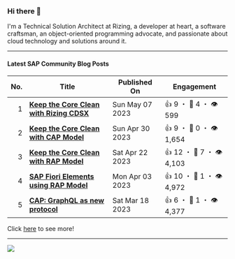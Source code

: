 ### Hi there 👋

I'm a Technical Solution Architect at Rizing, a developer at heart, a software craftsman, an object-oriented programming advocate, and passionate about cloud technology and solutions around it.

***

#### Latest SAP Community Blog Posts

| No. | Title | Published On | Engagement |
| ---:| ----- | ------------ | ---------- |
| 1 | **[Keep the Core Clean with Rizing CDSX](https:&#x2F;&#x2F;blogs.sap.com&#x2F;?p&#x3D;1758558)** | Sun May 07 2023 | 👍 9 ・ 💬 4 ・ 👁️ 599         |
| 2 | **[Keep the Core Clean with CAP Model](https:&#x2F;&#x2F;blogs.sap.com&#x2F;?p&#x3D;1754338)** | Sun Apr 30 2023 | 👍 9 ・ 💬 0 ・ 👁️ 1,654         |
| 3 | **[Keep the Core Clean with RAP Model](https:&#x2F;&#x2F;blogs.sap.com&#x2F;?p&#x3D;1748744)** | Sat Apr 22 2023 | 👍 12 ・ 💬 7 ・ 👁️ 4,103         |
| 4 | **[SAP Fiori Elements using RAP Model](https:&#x2F;&#x2F;blogs.sap.com&#x2F;?p&#x3D;1735728)** | Mon Apr 03 2023 | 👍 10 ・ 💬 1 ・ 👁️ 4,972         |
| 5 | **[CAP: GraphQL as new protocol](https:&#x2F;&#x2F;blogs.sap.com&#x2F;?p&#x3D;1723579)** | Sat Mar 18 2023 | 👍 6 ・ 💬 1 ・ 👁️ 4,377         |

Click [here](sap-community.md) to see more!

***

[![](https://github.com/jcailan/jcailan/workflows/BUILD/badge.svg)](https://github.com/jcailan/jcailan/actions)